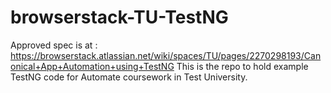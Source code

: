 # browserstack-TU-TestNG
Approved spec is at : https://browserstack.atlassian.net/wiki/spaces/TU/pages/2270298193/Canonical+App+Automation+using+TestNG This is the repo to hold example TestNG code for Automate coursework in Test University.
